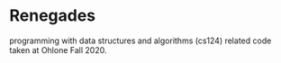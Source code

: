 # Renegades
programming with data structures and algorithms (cs124) related code taken at Ohlone Fall 2020.

